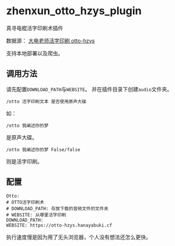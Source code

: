 # zhenxun_otto_hzys_plugin
真寻电棍活字印刷术插件

数据源：
[大电老师活字印刷 otto-hzys](https://github.com/HanaYabuki/otto-hzys)

支持本地部署以及爬虫。

## 调用方法
请先配置`DOWNLOAD_PATH`与`WEBSITE`。
并在插件目录下创建`audio`文件夹。
```
/otto 活字印刷文本 是否使用原声大碟
```
如：
```
/otto 我阐述你的梦
```
是原声大碟。
```
/otto 我阐述你的梦 False/false
```
则是活字印刷。


## 配置
```
Otto:
# OTTO活字印刷术
# DOWNLOAD_PATH: 存放下载的音频文件的文件夹
# WEBSITE: 从哪里活字印刷
DOWNLOAD_PATH: 
WEBSITE: https://otto-hzys.hanayabuki.cf
```

执行速度慢是因为用了无头浏览器，个人没有想法还怎么更快。
